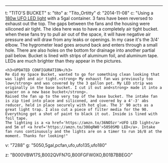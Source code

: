 ---
t: "TITO'S BUCKET"
s: "tito"
a: "Tito_Ortitty"
d: "2014-11-08"
c: "Using a <a href='https://amzn.to/36NO5zr'>180w UFO LED light</a> with a 5gal container. 3 fans have been reversed to exhaust out the top. The gaps between the fans and the housing were siliconed air tight. The idea here was to have a completely air tight bucket. when these fans try to pull air out of the space, it will have negative air pressure and will draw from any leaks or openings. In my case it's the 3/4' elbow. The hygrometer lead goes around back and enters through a small hole. 
    There are also holes on the bottom for drainage into another partial pail below. Bucket is lined with strips of aluminum foil, and aluminum tape. LEDs are much brighter than they appear in the pictures.

    <h3>UPDATED CONFIGURATION</h3>
    Re did my Space Bucket, wanted to go for something clean looking that was light and air tight.<strong> My exhaust fan was previously too low</strong> and was covered by the 3 gallon pot. My LED strip was originally in the base bucket. I cut it out and<strong> made it into a spacer on a new base bucket</strong>. 
    Raised the fan up to the very top of the base bucket. The intake fan is zip tied into place and siliconed, and covered by a 4'-3' abs reducer, held in place securely with hot glue. The 3' 90 acts as a great light trap. I also cut a piece of filter media for the 90. Everything got a shot of paint to black it out. Inside is lined with foil tape.
    The lighting is a <a href='https://amzn.to/36NO5zr'>UFO LED light</a> and 5m of <a href='https://amzn.to/30OqRW0'>5050SMD LED</a>. Intake fan runs continuously and the lights are on a timer to run 16/8 at the moment. Thanks for looking!"
v: "7288"
g: "5050,5gal,pcfan,ufo,ufo135,ufo180"

z: "B000VBW17S,B002QVFN7G,B00FGFW0XO,B01B7BBEGO"

